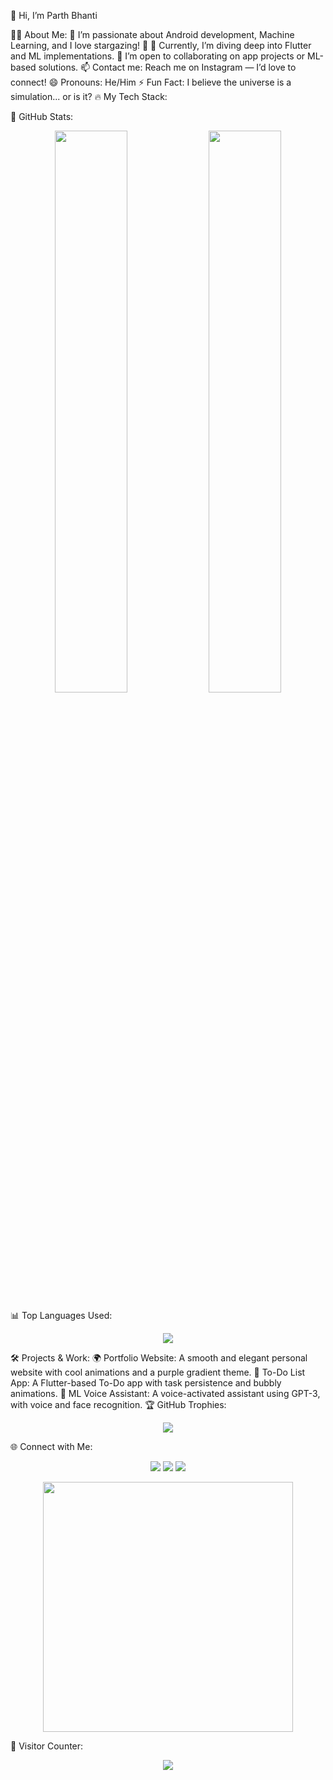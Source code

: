 👋 Hi, I’m Parth Bhanti

🙋‍♂️ About Me:
👀 I’m passionate about Android development, Machine Learning, and I love stargazing! 🌌
🌱 Currently, I’m diving deep into Flutter and ML implementations.
💞️ I’m open to collaborating on app projects or ML-based solutions.
📫 Contact me: Reach me on Instagram — I’d love to connect!
😄 Pronouns: He/Him
⚡ Fun Fact: I believe the universe is a simulation... or is it?
🔥 My Tech Stack:

🌟 GitHub Stats:
<p align="center"> <img width="48%" src="https://github-readme-stats.vercel.app/api?username=parthbhanti22&show_icons=true&theme=radical" /> <img width="48%" src="https://github-readme-streak-stats.herokuapp.com/?user=parthbhanti22&theme=radical" /> </p>
📊 Top Languages Used:
<p align="center"> <img src="https://github-readme-stats.vercel.app/api/top-langs/?username=parthbhanti22&layout=compact&theme=radical" /> </p>
🛠️ Projects & Work:
🌍 Portfolio Website: A smooth and elegant personal website with cool animations and a purple gradient theme.
📱 To-Do List App: A Flutter-based To-Do app with task persistence and bubbly animations.
🤖 ML Voice Assistant: A voice-activated assistant using GPT-3, with voice and face recognition.
🏆 GitHub Trophies:
<p align="center"> <img src="https://github-profile-trophy.vercel.app/?username=parthbhanti22&theme=radical&no-frame=true&no-bg=true&row=1&column=6" /> </p>
🌐 Connect with Me:
<p align="center"> <a href="https://www.linkedin.com/in/parth-bhanti22/"><img src="https://img.shields.io/badge/LinkedIn-%230077B5.svg?style=for-the-badge&logo=linkedin&logoColor=white"/></a> <a href="https://github.com/ParthBhanti"><img src="https://img.shields.io/badge/GitHub-%2312100E.svg?style=for-the-badge&logo=github&logoColor=white"/></a> <a href="https://www.instagram.com/parthbhanti"><img src="https://img.shields.io/badge/Instagram-%23E4405F.svg?style=for-the-badge&logo=instagram&logoColor=white"/></a> </p>

<p align="center"> <img src="https://media.giphy.com/media/L1R1tvI9svkIWwpVYr/giphy.gif" width="400"/> </p>
👀 Visitor Counter:
<p align="center"> <img src="https://komarev.com/ghpvc/?username=parthbhanti22&label=Profile%20Views&color=blueviolet&style=for-the-badge"/> </p>
